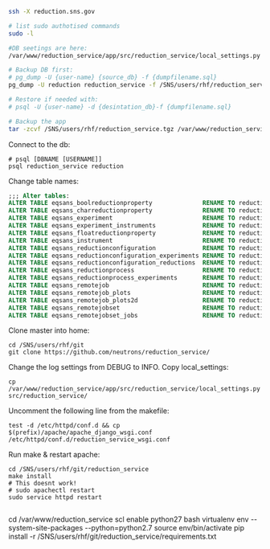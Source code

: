 
```bash
ssh -X reduction.sns.gov

# list sudo authotised commands
sudo -l

#DB seetings are here:
/var/www/reduction_service/app/src/reduction_service/local_settings.py

# Backup DB first:
# pg_dump -U {user-name} {source_db} -f {dumpfilename.sql}
pg_dump -U reduction reduction_service -f /SNS/users/rhf/reduction_service_dump.sql

# Restore if needed with:
# psql -U {user-name} -d {desintation_db}-f {dumpfilename.sql}

# Backup the app
tar -zcvf /SNS/users/rhf/reduction_service.tgz /var/www/reduction_service
```

Connect to the db:
```
# psql [DBNAME [USERNAME]]
psql reduction_service reduction
```

Change table names:

```sql
;;; Alter tables:
ALTER TABLE eqsans_boolreductionproperty              RENAME TO reduction_boolreductionproperty             ;
ALTER TABLE eqsans_charreductionproperty              RENAME TO reduction_charreductionproperty             ;
ALTER TABLE eqsans_experiment                         RENAME TO reduction_experiment                        ;
ALTER TABLE eqsans_experiment_instruments             RENAME TO reduction_experiment_instruments            ;
ALTER TABLE eqsans_floatreductionproperty             RENAME TO reduction_floatreductionproperty            ;
ALTER TABLE eqsans_instrument                         RENAME TO reduction_instrument                        ;
ALTER TABLE eqsans_reductionconfiguration             RENAME TO reduction_reductionconfiguration            ;
ALTER TABLE eqsans_reductionconfiguration_experiments RENAME TO reduction_reductionconfiguration_experiments;
ALTER TABLE eqsans_reductionconfiguration_reductions  RENAME TO reduction_reductionconfiguration_reductions ;
ALTER TABLE eqsans_reductionprocess                   RENAME TO reduction_reductionprocess                  ;
ALTER TABLE eqsans_reductionprocess_experiments       RENAME TO reduction_reductionprocess_experiments;
ALTER TABLE eqsans_remotejob                          RENAME TO reduction_remotejob;
ALTER TABLE eqsans_remotejob_plots                    RENAME TO reduction_remotejob_plots;
ALTER TABLE eqsans_remotejob_plots2d                  RENAME TO reduction_remotejob_plots2d;
ALTER TABLE eqsans_remotejobset                       RENAME TO reduction_remotejobset;
ALTER TABLE eqsans_remotejobset_jobs                  RENAME TO reduction_remotejobset_jobs  ;
```

Clone master into home:
```
cd /SNS/users/rhf/git
git clone https://github.com/neutrons/reduction_service/
```

Change the log settings from DEBUG to INFO.
Copy local_settings:
```
cp /var/www/reduction_service/app/src/reduction_service/local_settings.py src/reduction_service/
```


Uncomment the following line from the makefile:
```
test -d /etc/httpd/conf.d && cp $(prefix)/apache/apache_django_wsgi.conf /etc/httpd/conf.d/reduction_service_wsgi.conf
```

Run make & restart apache:
```
cd /SNS/users/rhf/git/reduction_service
make install
# This doesnt work!
# sudo apachectl restart
sudo service httpd restart


```


cd /var/www/reduction_service
scl enable python27 bash
virtualenv env --system-site-packages --python=python2.7
source env/bin/activate
pip install -r /SNS/users/rhf/git/reduction_service/requirements.txt
